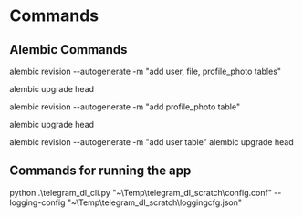 # Commands

## Alembic Commands

alembic revision --autogenerate -m "add user, file, profile_photo tables"

alembic upgrade head

alembic revision --autogenerate -m "add profile_photo table"

alembic upgrade head


alembic revision --autogenerate -m "add user table"
alembic upgrade head


## Commands for running the app

python .\telegram_dl_cli.py "~\Temp\telegram_dl_scratch\config.conf" --logging-config  "~\Temp\telegram_dl_scratch\loggingcfg.json"